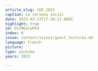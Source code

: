```yaml
---
article_slug: CER_2023
caption: Le cerveau social
date: 2023-03-13T17:30:17.000Z
highlight: true
id: DczM6zLwPE4
index: 0
issue: content/issues/guest_lectures.md
language: French
picture: ''
type: youtube
years: 2023

---
```

